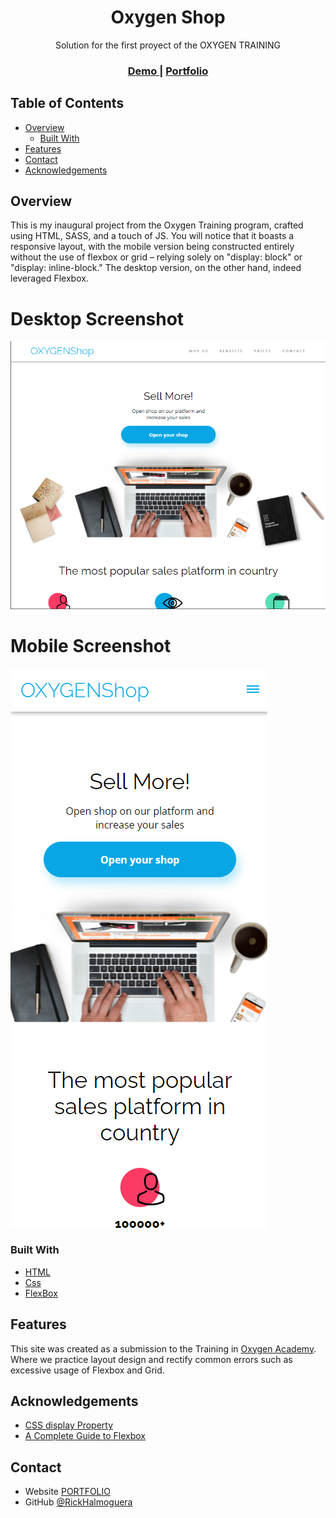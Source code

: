 
<h1 align="center">Oxygen Shop</h1>

<div align="center">
   Solution for the first proyect of the OXYGEN TRAINING
</div>

<div align="center">
  <h3>
    <a href="https://rickhalmoguera.github.io/Oxygen-Shop/">
      Demo
    </a>
     <span> | </span>
    <a href="https://rickhalmoguera.github.io/PORTFOLIO/">
      Portfolio
    </a>
  </h3>
</div>

<!-- TABLE OF CONTENTS -->

## Table of Contents

- [Overview](#overview)
  - [Built With](#built-with)
- [Features](#features)
- [Contact](#contact)
- [Acknowledgements](#acknowledgements)

## Overview
This is my inaugural project from the Oxygen Training program, crafted using HTML, SASS, and a touch of JS. You will notice that it boasts a responsive layout, with the mobile version being constructed entirely without the use of flexbox or grid – relying solely on "display: block" or "display: inline-block." The desktop version, on the other hand, indeed leveraged Flexbox.
# Desktop Screenshot
![screenshot](./assets/screenshotDesktop.png)

# Mobile Screenshot
![screenshot](./assets/screenshotMobile.png)

### Built With

- [HTML](https://developer.mozilla.org/es/docs/Web/HTML)
- [Css](https://developer.mozilla.org/es/docs/Web/CSS)
- [FlexBox](https://css-tricks.com/snippets/css/a-guide-to-flexbox/)

## Features

This site was created as a submission to the Training in [Oxygen Academy](https://oxygenacademy.es/). Where we practice layout design and rectify common errors such as excessive usage of Flexbox and Grid.


## Acknowledgements

- [CSS display Property](https://www.w3schools.com/cssref/pr_class_display.php)
- [A Complete Guide to Flexbox](https://css-tricks.com/snippets/css/a-guide-to-flexbox/)

## Contact

- Website [PORTFOLIO](https://rickhalmoguera.github.io/PORTFOLIO/)
- GitHub [@RickHalmoguera](https://github.com/RickHalmoguera)

